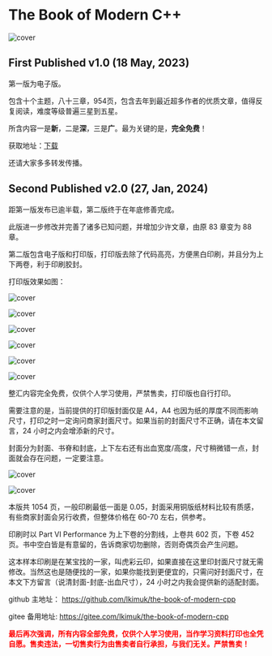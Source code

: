 # The Book of Modern C++
![cover](https://github.com/lkimuk/the-book-of-modern-cpp/blob/main/images/book-cover.png)

## First Published v1.0 (18 May, 2023)
第一版为电子版。

包含十个主题，八十三章，954页，包含去年到最近超多作者的优质文章，值得反复阅读，难度等级普遍三星到五星。

所含内容一是**新**，二是**深**，三是**广**。最为关键的是，**完全免费**！

获取地址：[下载](https://github.com/lkimuk/the-book-of-modern-cpp/releases/tag/v1.0)

还请大家多多转发传播。

## Second Published v2.0 (27, Jan, 2024)
距第一版发布已逾半载，第二版终于在年底修善完成。

此版进一步修改并完善了诸多已知问题，并增加少许文章，由原 83 章变为 88 章。

第二版包含电子版和打印版，打印版去除了代码高亮，方便黑白印刷，并且分为上下两卷，利于印刷胶封。

打印版效果如图：

![cover](https://github.com/lkimuk/the-book-of-modern-cpp/blob/main/images/image1.jpg)

![cover](https://github.com/lkimuk/the-book-of-modern-cpp/blob/main/images/image2.jpg)

![cover](https://github.com/lkimuk/the-book-of-modern-cpp/blob/main/images/image3.jpg)

![cover](https://github.com/lkimuk/the-book-of-modern-cpp/blob/main/images/image4.jpg)

![cover](https://github.com/lkimuk/the-book-of-modern-cpp/blob/main/images/image5.jpg)

![cover](https://github.com/lkimuk/the-book-of-modern-cpp/blob/main/images/image6.jpg)

整汇内容完全免费，仅供个人学习使用，严禁售卖，打印版也自行打印。

需要注意的是，当前提供的打印版封面仅是 A4，A4 也因为纸的厚度不同而影响尺寸，打印之时一定询问商家封面尺寸。如果当前的封面尺寸不正确，请在本文留言，24 小时之内会增添新的尺寸。

封面分为封面、书脊和封底，上下左右还有出血宽度/高度，尺寸稍微错一点，封面就会存在问题，一定要注意。

![cover](https://github.com/lkimuk/the-book-of-modern-cpp/blob/main/images/image7.jpg)

![cover](https://github.com/lkimuk/the-book-of-modern-cpp/blob/main/images/image8.jpg)

本版共 1054 页，一般印刷最低一面是 0.05，封面采用铜版纸材料比较有质感，有些商家封面会另行收费，但整体价格在 60-70 左右，供参考。

印刷时以 Part VI Performance 为上下卷的分割线，上卷共 602 页，下卷 452 页。书中空白皆是有意留的，告诉商家切勿删除，否则奇偶页会产生问题。

这本样本印刷是在某宝找的一家，叫虎彩云印，如果直接在这里印封面尺寸就无需修改。当然这也是随便找的一家，如果你能找到更便宜的，只需问好封面尺寸，在本文下方留言（说清封面-封底-出血尺寸），24 小时之内我会提供新的适配封面。

github 主地址：
https://github.com/lkimuk/the-book-of-modern-cpp

gitee 备用地址:
https://gitee.com/lkimuk/the-book-of-modern-cpp

**<span style="color:red;">最后再次强调，所有内容全部免费，仅供个人学习使用，当作学习资料打印也全凭自愿。售卖违法，一切售卖行为由售卖者自行承担，与我们无关。严禁售卖！</span>**
